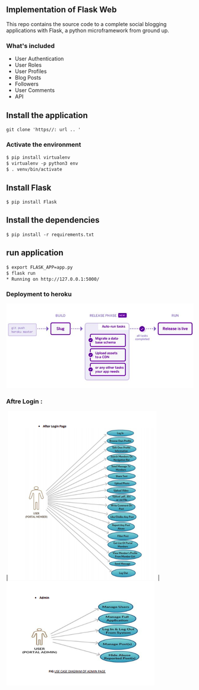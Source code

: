 ## Implementation of Flask Web 
 This repo contains the source code to a complete social blogging applications with Flask, a python microframework from ground up.
 
### What's included
* User Authentication
* User Roles
* User Profiles
* Blog Posts
* Followers
* User Comments
* API
## Install the application
    git clone 'https//: url .. '
    
### Activate the environment
    $ pip install virtualenv
    $ virtualenv -p python3 env
    $ . venv/bin/activate
    
## Install Flask
    $ pip install Flask
    
## Install the dependencies
    $ pip install -r requirements.txt

## run application 
    $ export FLASK_APP=app.py
    $ flask run
    * Running on http://127.0.0.1:5000/
    
### Deployment to heroku
![](git_images/image1.png)


### Aftre Login :
|<img src ="git_images/image5.png" width =400 hight = 800 > | <img src ="git_images/image6.png" width =400 hight = 800>



